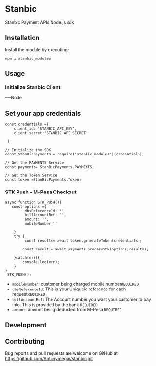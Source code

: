 # Stanbic

Stanbic Payment APIs Node.js sdk

## Installation

Install the module  by executing:

    npm i stanbic_modules

## Usage

### Initialize Stanbic Client

---Node

## Set your app credentials
```
const credentials ={
    client_id: 'STANBIC_API_KEY',
    client_secret:'STANBIC_API_SECRET'
 
 }
 ```
 
 ```
 // Initialize the SDK
const StanBicPayments = require('stanbic_modules')(credentials);

```

```
// Get the PAYMENTS Service
const payments= StanBicPayments.PAYMENTS;
```

```
// Get the Token Service
const token =StanBicPayments.Token;
```

### STK Push - M-Pesa Checkout
```
async function STK_PUSH(){
   const options ={
         dbsReferenceId: '',
         billAccountRef: '',
         amount: '',
         mobileNumber:''

    }
    try {
         const results= await token.generateToken(credentials);
            
        const result = await payments.processStk(options,results);

    }catch(err){
        console.log(err);
    }
}
 STK_PUSH();
 ```

- `mobileNumber`: customer being charged mobile number`REQUIRED`
- `dbsReferenceId`: This is your Uniqueid reference for each request`REQUIRED`
- `billAccountRef`: The Account number you want your customer to pay into. This is provided by the bank `REQUIRED`
- `amount`: amount being deducted from M-Pesa `REQUIRED`

## Development

## Contributing

Bug reports and pull requests are welcome on GitHub at <https://github.com/Antonymegar/stanbic.git>
